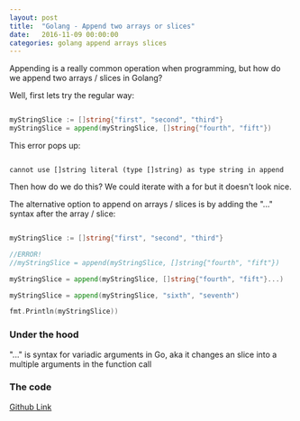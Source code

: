 ```yaml
---
layout: post
title:  "Golang - Append two arrays or slices"
date:   2016-11-09 00:00:00
categories: golang append arrays slices
---
```


Appending is a really common operation when programming, but how do we append two arrays / slices in Golang?

Well, first lets try the regular way:

```go

myStringSlice := []string{"first", "second", "third"}
myStringSlice = append(myStringSlice, []string{"fourth", "fift"})

```

This error pops up:

```shell

cannot use []string literal (type []string) as type string in append

```

Then how do we do this? We could iterate with a for but it doesn't look nice.

The alternative option to append on arrays / slices is by adding the "..." syntax after the array / slice:

```go

myStringSlice := []string{"first", "second", "third"}

//ERROR!
//myStringSlice = append(myStringSlice, []string{"fourth", "fift"})

myStringSlice = append(myStringSlice, []string{"fourth", "fift"}...)

myStringSlice = append(myStringSlice, "sixth", "seventh")

fmt.Println(myStringSlice))

```

### Under the hood

"..." is syntax for variadic arguments in Go, aka it changes an slice into a multiple arguments in the function call

### The code

[Github Link](https://github.com/mussatto/golab/blob/master/slices/append.go)
